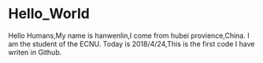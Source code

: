 # Hello_World

Hello Humans,My name is hanwenlin,I come from hubei provience,China. 
I am the student of the ECNU.
Today is 2018/4/24,This is the first code I have writen in Github.


